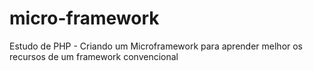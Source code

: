 # micro-framework
Estudo de PHP - Criando um Microframework para aprender melhor os recursos de um framework convencional
